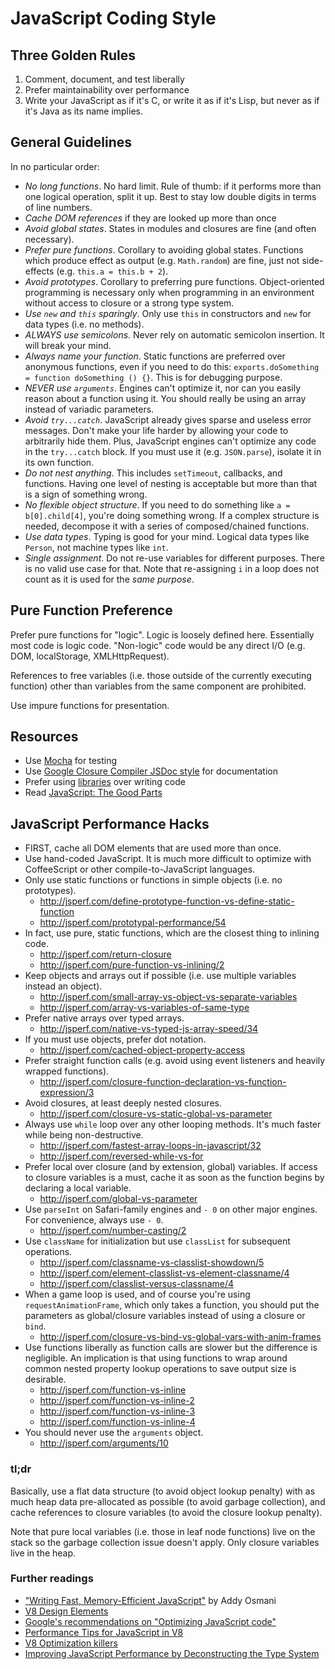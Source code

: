 # JavaScript Coding Style

## Three Golden Rules

1. Comment, document, and test liberally
2. Prefer maintainability over performance
3. Write your JavaScript as if it's C, or write it as if it's Lisp, but never
   as if it's Java as its name implies.


## General Guidelines

In no particular order:

* *No long functions*. No hard limit. Rule of thumb: if it performs more than
  one logical operation, split it up. Best to stay low double digits in terms
  of line numbers.
* *Cache DOM references* if they are looked up more than once
* *Avoid global states*. States in modules and closures are fine (and
  often necessary).
* *Prefer pure functions*. Corollary to avoiding global states. Functions which
  produce effect as output (e.g. `Math.random`) are fine, just not side-effects
  (e.g. `this.a = this.b + 2`).
* *Avoid prototypes*. Corollary to preferring pure functions. Object-oriented
  programming is necessary only when programming in an environment without
  access to closure or a strong type system.
* *Use `new` and `this` sparingly*. Only use `this` in constructors and `new`
  for data types (i.e. no methods).
* *ALWAYS use semicolons*. Never rely on automatic semicolon insertion. It will
  break your mind.
* *Always name your function*. Static functions are preferred over anonymous
  functions, even if you need to do this: `exports.doSomething = function
  doSomething () {}`. This is for debugging purpose.
* *NEVER use `arguments`*. Engines can't optimize it, nor can you easily reason
  about a function using it. You should really be using an array instead of
  variadic parameters.
* *Avoid `try...catch`*. JavaScript already gives sparse and useless error
  messages. Don't make your life harder by allowing your code to arbitrarily
  hide them. Plus, JavaScript engines can't optimize any code in the
  `try...catch` block. If you must use it (e.g. `JSON.parse`), isolate it in
  its own function.
* *Do not nest anything*. This includes `setTimeout`, callbacks, and functions.
  Having one level of nesting is acceptable but more than that is a sign of
  something wrong.
* *No flexible object structure*. If you need to do something like `a =
  b[0].child[4]`, you're doing something wrong. If a complex structure is
  needed, decompose it with a series of composed/chained functions.
* *Use data types*. Typing is good for your mind. Logical data types like
  `Person`, not machine types like `int`.
* *Single assignment*. Do not re-use variables for different purposes. There is
  no valid use case for that. Note that re-assigning `i` in a loop does not
  count as it is used for the *same purpose*.


## Pure Function Preference

Prefer pure functions for "logic". Logic is loosely defined here. Essentially
most code is logic code. "Non-logic" code would be any direct I/O (e.g. DOM,
localStorage, XMLHttpRequest).

References to free variables (i.e. those outside of the currently executing
function) other than variables from the same component are prohibited.

Use impure functions for presentation.


## Resources

* Use [Mocha](http://visionmedia.github.io/mocha/) for testing
* Use [Google Closure Compiler JSDoc
  style](https://developers.google.com/closure/compiler/) for documentation
* Prefer using [libraries](https://www.npmjs.org/) over writing code
* Read [JavaScript: The Good
  Parts](http://books.google.com/books/about/JavaScript_The_Good_Parts.html?id=PXa2bby0oQ0C)


## JavaScript Performance Hacks

* FIRST, cache all DOM elements that are used more than once.
* Use hand-coded JavaScript. It is much more difficult to optimize with
  CoffeeScript or other compile-to-JavaScript languages.
* Only use static functions or functions in simple objects (i.e. no prototypes).
  - http://jsperf.com/define-prototype-function-vs-define-static-function
  - http://jsperf.com/prototypal-performance/54
* In fact, use pure, static functions, which are the closest thing to inlining
  code.
  - http://jsperf.com/return-closure
  - http://jsperf.com/pure-function-vs-inlining/2
* Keep objects and arrays out if possible (i.e. use multiple variables instead
  an object).
  - http://jsperf.com/small-array-vs-object-vs-separate-variables
  - http://jsperf.com/array-vs-variables-of-same-type
* Prefer native arrays over typed arrays.
  - http://jsperf.com/native-vs-typed-js-array-speed/34
* If you must use objects, prefer dot notation.
  - http://jsperf.com/cached-object-property-access
* Prefer straight function calls (e.g. avoid using event listeners and
  heavily wrapped functions).
  - http://jsperf.com/closure-function-declaration-vs-function-expression/3
* Avoid closures, at least deeply nested closures.
  - http://jsperf.com/closure-vs-static-global-vs-parameter
* Always use `while` loop over any other looping methods. It's much faster
  while being non-destructive.
  - http://jsperf.com/fastest-array-loops-in-javascript/32
  - http://jsperf.com/reversed-while-vs-for
* Prefer local over closure (and by extension, global) variables. If
  access to closure variables is a must, cache it as soon as the function
  begins by declaring a local variable.
  - http://jsperf.com/global-vs-parameter
* Use `parseInt` on Safari-family engines and `- 0` on other major engines. For
  convenience, always use `- 0`.
  - http://jsperf.com/number-casting/2
* Use `className` for initialization but use `classList` for subsequent
  operations.
  - http://jsperf.com/classname-vs-classlist-showdown/5
  - http://jsperf.com/element-classlist-vs-element-classname/4
  - http://jsperf.com/classlist-versus-classname/4
* When a game loop is used, and of course you're using `requestAnimationFrame`,
  which only takes a function, you should put the parameters as global/closure
  variables instead of using a closure or `bind`.
  - http://jsperf.com/closure-vs-bind-vs-global-vars-with-anim-frames
* Use functions liberally as function calls are slower but the difference is
  negligible. An implication is that using functions to wrap around common
  nested property lookup operations to save output size is desirable.
  - http://jsperf.com/function-vs-inline
  - http://jsperf.com/function-vs-inline-2
  - http://jsperf.com/function-vs-inline-3
  - http://jsperf.com/function-vs-inline-4
* You should never use the `arguments` object.
  - http://jsperf.com/arguments/10


### tl;dr

Basically, use a flat data structure (to avoid object lookup penalty) with as
much heap data pre-allocated as possible (to avoid garbage collection), and
cache references to closure variables (to avoid the closure lookup penalty).

Note that pure local variables (i.e. those in leaf node functions) live on the
stack so the garbage collection issue doesn't apply. Only closure variables
live in the heap.


### Further readings

* ["Writing Fast, Memory-Efficient
  JavaScript"](http://www.smashingmagazine.com/2012/11/05/writing-fast-memory-efficient-javascript/)
  by Addy Osmani
* [V8 Design Elements](https://developers.google.com/v8/design)
* [Google's recommendations on "Optimizing JavaScript
  code"](https://developers.google.com/speed/articles/optimizing-javascript)
* [Performance Tips for JavaScript in V8](http://www.html5rocks.com/en/tutorials/speed/v8/)
* [V8 Optimization killers](https://github.com/petkaantonov/bluebird/wiki/Optimization-killers)
* [Improving JavaScript Performance by Deconstructing the Type
  System](http://iacoma.cs.uiuc.edu/iacoma-papers/pldi14.pdf)
